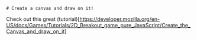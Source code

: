 ```
# Create a canvas and draw on it!
```

 Check out this great (tutorial)[https://developer.mozilla.org/en-US/docs/Games/Tutorials/2D_Breakout_game_pure_JavaScript/Create_the_Canvas_and_draw_on_it]
